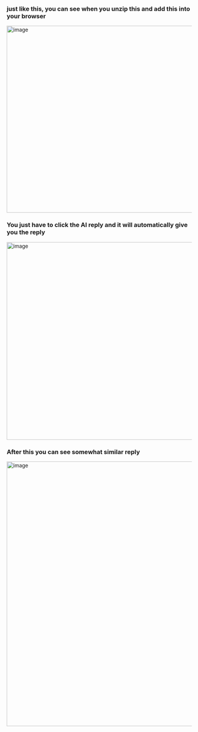 ### just like this, you can see when you unzip this and add this into your browser 
<img width="1322" height="507" alt="image" src="https://github.com/user-attachments/assets/c8a183c2-7ef8-44fc-8a12-56f62b43efb9" />

### You just have to click the AI reply and it will automatically give you the reply 

<img width="1335" height="536" alt="image" src="https://github.com/user-attachments/assets/96f3df79-4e72-4009-a84b-9c0bb183d4e2" />

### After this you can see somewhat similar reply 

<img width="1348" height="718" alt="image" src="https://github.com/user-attachments/assets/515c538e-2baf-4192-99fb-3e5092909f56" />
